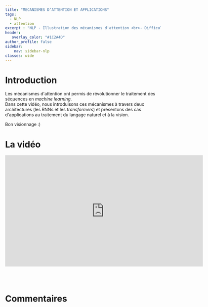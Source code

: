 ```yaml
---
title: "MECANISMES D’ATTENTION ET APPLICATIONS"
tags:
  - NLP
  - attention
excerpt : "NLP - Illustration des mécanismes d'attention <br>- Difficulté : intermédiaire"
header:
   overlay_color: "#1C2A4D"
author_profile: false
sidebar:
    nav: sidebar-nlp
classes: wide
---
```


# Introduction
Les mécanismes d'attention ont permis de révolutionner le traitement des séquences en *machine learning*.   
Dans cette vidéo, nous introduisons ces mécanismes à travers deux architectures (les RNNs et les *transformers*) et présentons des cas d'applications au traitement du langage naturel et à la vision.  

Bon visionnage :)

# La vidéo
<iframe width="640" height="360" src="https://www.youtube-nocookie.com/embed/rZGJJtYA4xs" frameborder="0" allowfullscreen></iframe>

<br><br>

# Commentaires
<script src="https://utteranc.es/client.js"
        repo="catie-aq/blog-vaniila"
        issue-term="pathname"
        label="[Commentaires]"
        theme="github-dark"
        crossorigin="anonymous"
        async>
</script>
